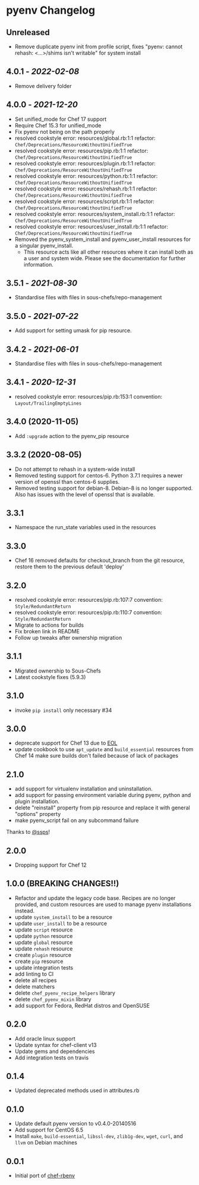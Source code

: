 # pyenv Changelog

## Unreleased

- Remove duplicate pyenv init from profile script, fixes "pyenv: cannot rehash: <...>/shims isn't writable" for system install

## 4.0.1 - *2022-02-08*

- Remove delivery folder

## 4.0.0 - *2021-12-20*

- Set unified_mode for Chef 17 support
- Require Chef 15.3 for unified_mode
- Fix pyenv not being on the path properly
- resolved cookstyle error: resources/global.rb:1:1 refactor: `Chef/Deprecations/ResourceWithoutUnifiedTrue`
- resolved cookstyle error: resources/pip.rb:1:1 refactor: `Chef/Deprecations/ResourceWithoutUnifiedTrue`
- resolved cookstyle error: resources/plugin.rb:1:1 refactor: `Chef/Deprecations/ResourceWithoutUnifiedTrue`
- resolved cookstyle error: resources/python.rb:1:1 refactor: `Chef/Deprecations/ResourceWithoutUnifiedTrue`
- resolved cookstyle error: resources/rehash.rb:1:1 refactor: `Chef/Deprecations/ResourceWithoutUnifiedTrue`
- resolved cookstyle error: resources/script.rb:1:1 refactor: `Chef/Deprecations/ResourceWithoutUnifiedTrue`
- resolved cookstyle error: resources/system_install.rb:1:1 refactor: `Chef/Deprecations/ResourceWithoutUnifiedTrue`
- resolved cookstyle error: resources/user_install.rb:1:1 refactor: `Chef/Deprecations/ResourceWithoutUnifiedTrue`
- Removed the pyenv_system_install and pyenv_user_install resources for a singular pyenv_install.
  - This resource acts like all other resources where it can install both as a user and system wide.
    Please see the documentation for further information.

## 3.5.1 - *2021-08-30*

- Standardise files with files in sous-chefs/repo-management

## 3.5.0 - *2021-07-22*

- Add support for setting umask for pip resource.

## 3.4.2 - *2021-06-01*

- Standardise files with files in sous-chefs/repo-management

## 3.4.1 - *2020-12-31*

- resolved cookstyle error: resources/pip.rb:153:1 convention: `Layout/TrailingEmptyLines`

## 3.4.0 (2020-11-05)

- Add `:upgrade` action to the pyenv_pip resource

## 3.3.2 (2020-08-05)

- Do not attempt to rehash in a system-wide install
- Removed testing support for centos-6. Python 3.7.1 requires a newer version of openssl than centos-6 supplies.
- Removed testing support for debian-8. Debian-8 is no longer supported. Also has issues with the level of openssl that is available.

## 3.3.1

- Namespace the run_state variables used in the resources

## 3.3.0

- Chef 16 removed defaults for checkout_branch from the git resource, restore them to the previous default 'deploy'

## 3.2.0

- resolved cookstyle error: resources/pip.rb:107:7 convention: `Style/RedundantReturn`
- resolved cookstyle error: resources/pip.rb:110:7 convention: `Style/RedundantReturn`
- Migrate to actions for builds
- Fix broken link in README
- Follow up tweaks after ownership migration

## 3.1.1

- Migrated ownership to Sous-Chefs
- Latest cookstyle fixes (5.9.3)

## 3.1.0

- invoke `pip install` only necessary #34

## 3.0.0

- deprecate support for Chef 13 due to [EOL][supported-versions]
- update cookbook to use `apt_update` and `build_essential` resources from Chef 14 make sure builds don't failed because of lack of packages

## 2.1.0

- add support for virtualenv installation and uninstallation.
- add support for passing environment variable during pyenv, python and plugin installation.
- delete "reinstall" property from pip resource and replace it with general "options" property
- make pyenv_script fail on any subcommand failure

Thanks to [@ssps](https://github.com/ssps)!

## 2.0.0

- Dropping support for Chef 12

## 1.0.0 (BREAKING CHANGES!!)

- Refactor and update the legacy code base. Recipes are no longer provided, and custom resources are used to manage pyenv installations instead.
- update `system_install` to be a resource
- update `user_install` to be a resource
- update `script` resource
- update `python` resource
- update `global` resource
- update `rehash` resource
- create `plugin` resource
- create `pip` resource
- update integration tests
- add linting to CI
- delete all recipes
- delete matchers
- delete `chef_pyenv_recipe_helpers` library
- delete `chef_pyenv_mixin` library
- add support for Fedora, RedHat distros and OpenSUSE

## 0.2.0

- Add oracle linux support
- Update syntax for chef-client v13
- Update gems and dependencies
- Add integration tests on travis

## 0.1.4

- Updated deprecated methods used in attributes.rb

## 0.1.0

- Update default pyenv version to v0.4.0-20140516
- Add support for CentOS 6.5
- Install `make`, `build-essential`, `libssl-dev`, `zlib1g-dev`, `wget`,
  `curl`, and `llvm` on Debian machines

## 0.0.1

- Initial port of [chef-rbenv](https://github.com/fnichol/chef-rbenv)

[supported-versions]: https://docs.chef.io/platforms.html#supported-versions
